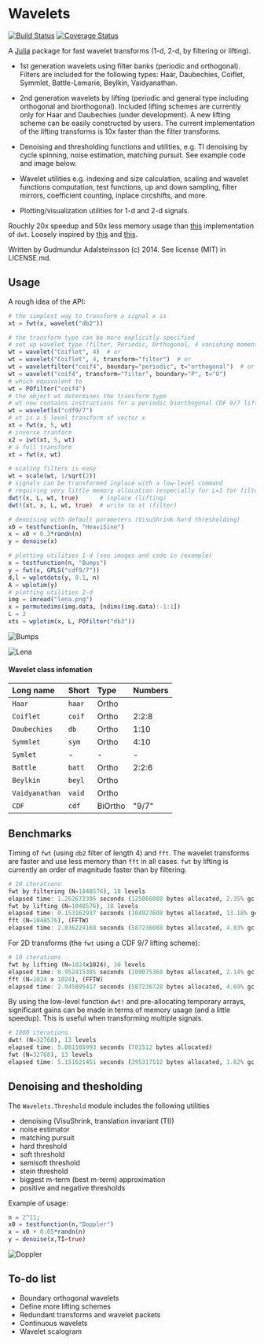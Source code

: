 Wavelets
=========

[![Build Status](https://travis-ci.org/gummif/Wavelets.jl.svg?branch=master)](https://travis-ci.org/gummif/Wavelets.jl)
[![Coverage Status](https://coveralls.io/repos/gummif/Wavelets.jl/badge.png?branch=master)](https://coveralls.io/r/gummif/Wavelets.jl?branch=master)

A [Julia](https://github.com/JuliaLang/julia) package for fast wavelet transforms (1-d, 2-d, by filtering or lifting).

* 1st generation wavelets using filter banks (periodic and orthogonal). Filters are included for the following types: Haar, Daubechies, Coiflet, Symmlet, Battle-Lemarie, Beylkin, Vaidyanathan.

* 2nd generation wavelets by lifting (periodic and general type including orthogonal and biorthogonal). Included lifting schemes are currently only for Haar and Daubechies (under development). A new lifting scheme can be easily constructed by users. The current implementation of the lifting transforms is 10x faster than the filter transforms.

* Denoising and thresholding functions and utilities, e.g. TI denoising by cycle spinning, noise estimation, matching pursuit. See example code and image below.

* Wavelet utilities e.g. indexing and size calculation, scaling and wavelet functions computation, test functions, up and down sampling, filter mirrors, coefficient counting, inplace circshifts, and more.

* Plotting/visualization utilities for 1-d and 2-d signals.

Rouchly 20x speedup and 50x less memory usage than [this](https://github.com/tomaskrehlik/Wavelets) implementation of `dwt`. Loosely inspired by [this](https://github.com/tomaskrehlik/Wavelets) and [this](http://statweb.stanford.edu/~wavelab). 

Written by Gudmundur Adalsteinsson (c) 2014. See license (MIT) in LICENSE.md.

Usage
---------

A rough idea of the API:

```julia
# the simplest way to transform a signal x is
xt = fwt(x, wavelet("db2"))

# the transform type can be more explicitly specified
# set up wavelet type (filter, Periodic, Orthogonal, 4 vanishing moments)
wt = wavelet("Coiflet", 4)  # or
wt = wavelet("Coiflet", 4, transform="filter")  # or
wt = waveletfilter("coif4", boundary="periodic", t="orthogonal")  # or even
wt = wavelet("coif4", transform="filter", boundary="P", t="O")
# which equivalent to 
wt = POfilter("coif4")
# the object wt determines the transform type 
# wt now contains instructions for a periodic biorthogonal CDF 9/7 lifting scheme
wt = waveletls("cdf9/7")
# xt is a 5 level transform of vector x
xt = fwt(x, 5, wt)
# inverse tranform
x2 = iwt(xt, 5, wt)
# a full transform
xt = fwt(x, wt)

# scaling filters is easy
wt = scale(wt, 1/sqrt(2))
# signals can be transformed inplace with a low-level command
# requiring very little memory allocation (especially for L=1 for filters)
dwt!(x, L, wt, true)      # inplace (lifting)
dwt!(xt, x, L, wt, true)  # write to xt (filter)

# denoising with default parameters (VisuShrink hard thresholding)
x0 = testfunction(n, "HeaviSine")
x = x0 + 0.3*randn(n)
y = denoise(x)

# plotting utilities 1-d (see images and code in /example)
x = testfunction(n, "Bumps")
y = fwt(x, GPLS("cdf9/7"))
d,l = wplotdots(y, 0.1, n)
A = wplotim(y)
# plotting utilities 2-d
img = imread("lena.png")
x = permutedims(img.data, [ndims(img.data):-1:1])
L = 2
xts = wplotim(x, L, POfilter("db3"))
```

![Bumps](/example/transform1d_bumps.png)

![Lena](/example/transform2d_lena.jpg)

#### Wavelet class infomation

 |Long name | Short | Type | Numbers |
 |:------- | :------ | :----- | :----- |
|`Haar` | `haar` | Ortho |   |
|`Coiflet` | `coif` | Ortho | 2:2:8 |
|`Daubechies` | `db` | Ortho | 1:10 |
|`Symmlet` | `sym` | Ortho | 4:10 |
|`Symlet` | - | - | - |
|`Battle` | `batt` | Ortho | 2:2:6
|`Beylkin` | `beyl` | Ortho |  |
|`Vaidyanathan` | `vaid` | Ortho |  |
|`CDF` | `cdf` | BiOrtho | "9/7" |


Benchmarks
---------

Timing of `fwt` (using `db2` filter of length 4) and `fft`. The wavelet transforms are faster and use less memory than `fft` in all cases. `fwt` by lifting is currently an order of magnitude faster than by filtering.

```julia
# 10 iterations
fwt by filtering (N=1048576), 18 levels
elapsed time: 1.262672396 seconds (125866088 bytes allocated, 2.35% gc time)
fwt by lifting (N=1048576), 18 levels
elapsed time: 0.153162937 seconds (104927608 bytes allocated, 13.18% gc time)
fft (N=1048576), (FFTW)
elapsed time: 2.836224168 seconds (587236088 bytes allocated, 4.83% gc time)
```

For 2D transforms (the `fwt` using a CDF 9/7 lifting scheme):
```julia
# 10 iterations
fwt by lifting (N=1024x1024), 10 levels
elapsed time: 0.952415385 seconds (109075368 bytes allocated, 2.14% gc time)
fft (N=1024 x 1024), (FFTW)
elapsed time: 2.945895417 seconds (587236728 bytes allocated, 4.69% gc time)
```

By using the low-level function `dwt!` and pre-allocating temporary arrays, significant gains can be made in terms of memory usage (and a little speedup). This is useful when transforming multiple signals.
```julia
# 1000 iterations
dwt! (N=32768), 13 levels
elapsed time: 5.081105993 seconds (701512 bytes allocated)
fwt (N=32768), 13 levels
elapsed time: 5.151621451 seconds (395317512 bytes allocated, 1.62% gc time)
```

Denoising and thesholding
---------

The `Wavelets.Threshold` module includes the following utilities

* denoising (VisuShrink, translation invariant (TI))
* noise estimator
* matching pursuit
* hard threshold
* soft threshold
* semisoft threshold
* stein threshold
* biggest m-term (best m-term) approximation
* positive and negative thresholds

Example of usage:
```julia
n = 2^11;
x0 = testfunction(n,"Doppler")
x = x0 + 0.05*randn(n)
y = denoise(x,TI=true)
```
![Doppler](/example/denoise_doppler.png)

To-do list
---------

* Boundary orthogonal wavelets
* Define more lifting schemes
* Redundant transforms and wavelet packets
* Continuous wavelets
* Wavelet scalogram



